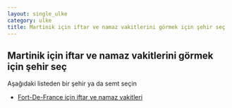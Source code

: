 ```yaml
---
layout: single_ulke
category: ulke
title: Martinik için iftar ve namaz vakitlerini görmek için şehir seç
---
```



## Martinik için iftar ve namaz vakitlerini görmek için şehir seç

Aşağıdaki listeden bir şehir ya da semt seçin


* [Fort-De-France için iftar ve namaz vakitleri](/sehir/Martinik_Fort-De-France)
